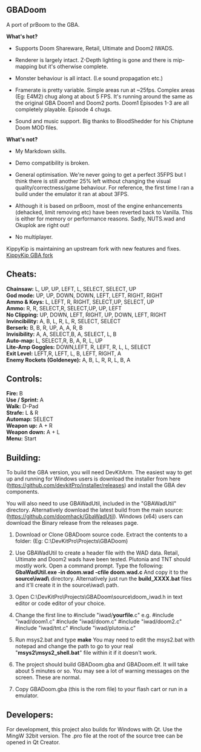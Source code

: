 ## GBADoom

A port of prBoom to the GBA.

**What's hot?**

- Supports Doom Shareware, Retail, Ultimate and Doom2 IWADS.

- Renderer is largely intact. Z-Depth lighting is gone and there is mip-mapping but it's otherwise complete.

- Monster behaviour is all intact. (I.e sound propagation etc.)

- Framerate is pretty variable. Simple areas run at ~25fps. Complex areas (Eg: E4M2) chug along at about 5 FPS. It's running around the same as the original GBA Doom1 and Doom2 ports. Doom1 Episodes 1-3 are all completely playable. Episode 4 chugs.

- Sound and music support. Big thanks to BloodShedder for his Chiptune Doom MOD files.

**What's not?**

- My Markdown skills.

- Demo compatibility is broken.

- General optimisation. We're never going to get a perfect 35FPS but I think there is still another 25% left without changing the visual quality/correctness/game behaviour. For reference, the first time I ran a build under the emulator it ran at about 3FPS.

- Although it is based on prBoom, most of the engine enhancements (dehacked, limit removing etc) have been reverted back to Vanilla. This is either for memory or performance reasons. Sadly, NUTS.wad and Okuplok are right out!

- No multiplayer. 



KippyKip is maintaining an upstream fork with new features and fixes. [KippyKip GBA fork](https://github.com/Kippykip/GBADoom)


## Cheats:
**Chainsaw:** L, UP, UP, LEFT, L, SELECT, SELECT, UP  
**God mode:** UP, UP, DOWN, DOWN, LEFT, LEFT, RIGHT, RIGHT  
**Ammo & Keys:** L, LEFT, R, RIGHT, SELECT,UP, SELECT, UP  
**Ammo:** R, R, SELECT,R, SELECT,UP, UP, LEFT  
**No Clipping:** UP, DOWN, LEFT, RIGHT, UP, DOWN, LEFT, RIGHT  
**Invincibility:** A, B, L, R, L, R, SELECT, SELECT  
**Berserk:** B, B, R, UP, A, A, R, B  
**Invisibility:** A, A, SELECT,B, A, SELECT, L, B  
**Auto-map:** L, SELECT,R, B, A, R, L, UP  
**Lite-Amp Goggles:** DOWN,LEFT, R, LEFT, R, L, L, SELECT  
**Exit Level:** LEFT,R, LEFT, L, B, LEFT, RIGHT, A  
**Enemy Rockets (Goldeneye):** A, B, L, R, R, L, B, A  

## Controls:  
**Fire:** B  
**Use / Sprint:** A  
**Walk:** D-Pad  
**Strafe:** L & R  
**Automap:** SELECT  
**Weapon up:** A + R  
**Weapon down:** A + L  
**Menu:** Start  

## Building:

To build the GBA version, you will need DevKitArm. The easiest way to get up and running for Windows users is download the installer from here (https://github.com/devkitPro/installer/releases) and install the GBA dev components.

You will also need to use GBAWadUtil, included in the "GBAWadUtil\" directory. Alternatively download the latest build from the main source: (https://github.com/doomhack/GbaWadUtil). Windows (x64) users can download the Binary release from the releases page.

1) Download or Clone GBADoom source code.
Extract the contents to a folder: (Eg: C:\DevKitPro\Projects\GBADoom)

2) Use GBAWadUtil to create a header file with the WAD data. Retail, Ultimate and Doom2 wads have been tested. Plutonia and TNT should mostly work. 
Open a command prompt.
Type the following:
**GbaWadUtil.exe -in doom.wad -cfile doom.wad.c**
And copy it to the **source\\iwad\\** directory.
Alternatively just run the **build_XXXX.bat** files and it'll create it in the source\iwad\ path.

3) Open C:\DevKitPro\Projects\GBADoom\source\doom_iwad.h in text editor or code editor of your choice.
4) Change the first line to #include "iwad/**yourfile**.c" e.g.
#include "iwad/doom1.c"
#include "iwad/doom.c"
#include "iwad/doom2.c"
#include "iwad/tnt.c"
#include "iwad/plutonia.c"

5) Run msys2.bat and type **make**
You may need to edit the msys2.bat with notepad and change the path to go to your real "**msys2\msys2_shell.bat**" file within it if it doesn't work.

6) The project should build GBADoom.gba and GBADoom.elf. It will take about 5 minutes or so. You may see a lot of warning messages on the screen. These are normal.

7) Copy GBADoom.gba (this is the rom file) to your flash cart or run in a emulator.


## Developers:

For development, this project also builds for Windows with Qt. Use the MingW 32bit version. The .pro file at the root of the source tree can be opened in Qt Creator.